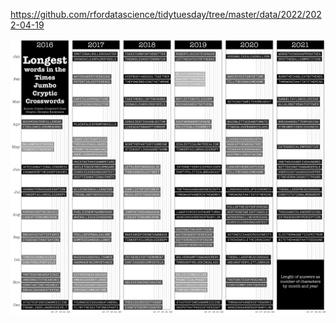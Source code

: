 https://github.com/rfordatascience/tidytuesday/tree/master/data/2022/2022-04-19

![](plots/crosswords.png)

